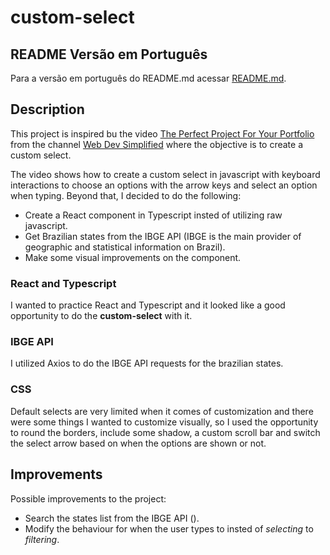 # custom-select

## README Versão em Português
Para a versão em português do README.md acessar [README.md](https://github.com/dergeister/custom-select).

## Description
This project is inspired bu the video [The Perfect Project For Your Portfolio](https://www.youtube.com/watch?v=Fc-oyl31mRI) from the channel [Web Dev Simplified](https://www.youtube.com/@WebDevSimplified) where the objective is to create a custom select.

The video shows how to create a custom select in javascript with keyboard interactions to choose an options with the arrow keys and select an option when typing. Beyond that, I decided to do the following:
- Create a React component in Typescript insted of utilizing raw javascript.
- Get Brazilian states from the IBGE API (IBGE is the main provider of geographic and statistical information on Brazil).
- Make some visual improvements on the component.

### React and Typescript
I wanted to practice React and Typescript and it looked like a good opportunity to do the **custom-select** with it.

### IBGE API
I utilized Axios to do the IBGE API requests for the brazilian states. 

### CSS
Default selects are very limited when it comes of customization and there were some things I wanted to customize visually, so I used the opportunity to round the borders, include some shadow, a custom scroll bar and switch the select arrow based on when the options are shown or not.

## Improvements
Possible improvements to the project:
- Search the states list from the IBGE API ().
- Modify the behaviour for when the user types to insted of _selecting_ to _filtering_.
